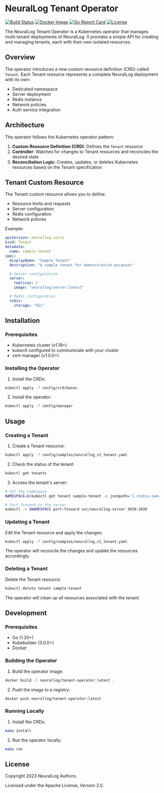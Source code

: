 # NeuralLog Tenant Operator

[![Build Status](https://github.com/neurallog/infra/actions/workflows/operator-build.yml/badge.svg)](https://github.com/neurallog/infra/actions/workflows/operator-build.yml)
[![Docker Image](https://github.com/neurallog/infra/actions/workflows/operator-docker.yml/badge.svg)](https://github.com/neurallog/infra/actions/workflows/operator-docker.yml)
[![Go Report Card](https://goreportcard.com/badge/github.com/neurallog/infra/operator)](https://goreportcard.com/report/github.com/neurallog/infra/operator)
[![License](https://img.shields.io/github/license/neurallog/infra)](https://github.com/neurallog/infra/blob/main/LICENSE)

The NeuralLog Tenant Operator is a Kubernetes operator that manages multi-tenant deployments of NeuralLog. It provides a simple API for creating and managing tenants, each with their own isolated resources.

## Overview

The operator introduces a new custom resource definition (CRD) called `Tenant`. Each Tenant resource represents a complete NeuralLog deployment with its own:

- Dedicated namespace
- Server deployment
- Redis instance
- Network policies
- Auth service integration

## Architecture

The operator follows the Kubernetes operator pattern:

1. **Custom Resource Definition (CRD)**: Defines the `Tenant` resource
2. **Controller**: Watches for changes to Tenant resources and reconciles the desired state
3. **Reconciliation Logic**: Creates, updates, or deletes Kubernetes resources based on the Tenant specification

## Tenant Custom Resource

The Tenant custom resource allows you to define:

- Resource limits and requests
- Server configuration
- Redis configuration
- Network policies

Example:

```yaml
apiVersion: neurallog.io/v1
kind: Tenant
metadata:
  name: sample-tenant
spec:
  displayName: "Sample Tenant"
  description: "A sample tenant for demonstration purposes"

  # Server configuration
  server:
    replicas: 2
    image: "neurallog/server:latest"

  # Redis configuration
  redis:
    storage: "5Gi"
```

## Installation

### Prerequisites

- Kubernetes cluster (v1.19+)
- kubectl configured to communicate with your cluster
- cert-manager (v1.0.0+)

### Installing the Operator

1. Install the CRDs:

```bash
kubectl apply -f config/crd/bases
```

2. Install the operator:

```bash
kubectl apply -f config/manager
```

## Usage

### Creating a Tenant

1. Create a Tenant resource:

```bash
kubectl apply -f config/samples/neurallog_v1_tenant.yaml
```

2. Check the status of the tenant:

```bash
kubectl get tenants
```

3. Access the tenant's server:

```bash
# Get the namespace
NAMESPACE=$(kubectl get tenant sample-tenant -o jsonpath='{.status.namespace}')

# Port forward to the server
kubectl -n $NAMESPACE port-forward svc/neurallog-server 3030:3030
```

### Updating a Tenant

Edit the Tenant resource and apply the changes:

```bash
kubectl apply -f config/samples/neurallog_v1_tenant.yaml
```

The operator will reconcile the changes and update the resources accordingly.

### Deleting a Tenant

Delete the Tenant resource:

```bash
kubectl delete tenant sample-tenant
```

The operator will clean up all resources associated with the tenant.

## Development

### Prerequisites

- Go (1.20+)
- Kubebuilder (3.0.0+)
- Docker

### Building the Operator

1. Build the operator image:

```bash
docker build -t neurallog/tenant-operator:latest .
```

2. Push the image to a registry:

```bash
docker push neurallog/tenant-operator:latest
```

### Running Locally

1. Install the CRDs:

```bash
make install
```

2. Run the operator locally:

```bash
make run
```

## License

Copyright 2023 NeuralLog Authors.

Licensed under the Apache License, Version 2.0.
